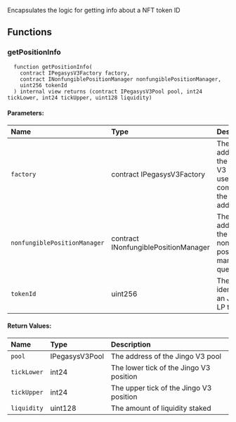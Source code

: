 Encapsulates the logic for getting info about a NFT token ID

## Functions

### getPositionInfo

```solidity
  function getPositionInfo(
    contract IPegasysV3Factory factory,
    contract INonfungiblePositionManager nonfungiblePositionManager,
    uint256 tokenId
  ) internal view returns (contract IPegasysV3Pool pool, int24 tickLower, int24 tickUpper, uint128 liquidity)
```

#### Parameters:

| Name                         | Type                                 | Description                                                              |
| :--------------------------- | :----------------------------------- | :----------------------------------------------------------------------- |
| `factory`                    | contract IPegasysV3Factory           | The address of the Jingo V3 Factory used in computing the pool address |
| `nonfungiblePositionManager` | contract INonfungiblePositionManager | The address of the nonfungible position manager to query                 |
| `tokenId`                    | uint256                              | The unique identifier of an Jingo V3 LP token                          |

#### Return Values:

| Name        | Type           | Description                               |
| :---------- | :------------- | :---------------------------------------- |
| `pool`      | IPegasysV3Pool | The address of the Jingo V3 pool        |
| `tickLower` | int24          | The lower tick of the Jingo V3 position |
| `tickUpper` | int24          | The upper tick of the Jingo V3 position |
| `liquidity` | uint128        | The amount of liquidity staked            |
